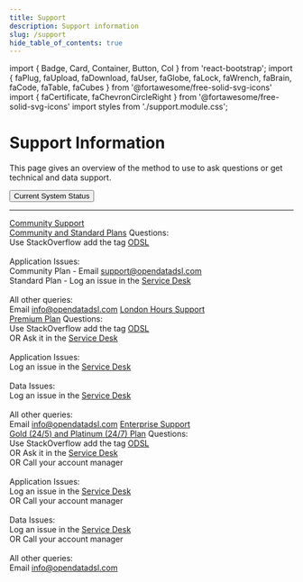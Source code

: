 ```yaml
---
title: Support
description: Support information
slug: /support
hide_table_of_contents: true
---
```

import { Badge, Card, Container, Button, Col } from 'react-bootstrap';
import { faPlug, faUpload, faDownload, faUser, faGlobe, faLock, faWrench, faBrain, faCode, faTable, faCubes } from '@fortawesome/free-solid-svg-icons'
import { faCertificate, faChevronCircleRight } from '@fortawesome/free-solid-svg-icons'
import styles from './support.module.css';

# Support Information

This page gives an overview of the method to use to ask questions or get technical and data support.

<Button className="btn btn-success" href="https://opendatadsl.statuspage.io/" target="_blank">Current System Status</Button>

<hr/>

<Container className={styles.datablock}>
    <Card className={styles.card}>
        <Card.Header className={styles.header}><a href="/plans/community"><span className={styles.name}>Community Support</span><br/><span className={styles.info}>Community and Standard Plans</span></a></Card.Header>
        <Card.Body className={styles.body}>
            <span className={styles.bold}>Questions:</span>
            <br />
            <span>Use StackOverflow add the tag <a href="https://stackoverflow.com/questions/tagged/odsl" target="_blank" rel="noopener noreferrer">ODSL</a></span>
            <br />
            <br />
            <span className={styles.bold}>Application Issues:</span>
            <br />
            <span>Community Plan - Email <a href="mailto:support@opendatadsl.com" target="_blank" rel="noopener noreferrer">support@opendatadsl.com</a></span>
            <br />
            <span>Standard Plan - Log an issue in the <a href="https://opendatadsl.atlassian.net/servicedesk/customer/portals" target="_blank" rel="noopener noreferrer">Service Desk</a></span>
            <br />
            <br />
            <span className={styles.bold}>All other queries:</span>
            <br />
            <span>Email <a href="mailto:info@opendatadsl.com" target="_blank" rel="noopener noreferrer">info@opendatadsl.com</a></span>
        </Card.Body>
    </Card>    
    <Card className={styles.card}>
        <Card.Header className={styles.header}><a href="/plans/standard"><span className={styles.name}>London Hours Support</span><br/><span className={styles.info}>Premium Plan</span></a></Card.Header>
        <Card.Body className={styles.body}>
            <span className={styles.bold}>Questions:</span>
            <br />
            <span>Use StackOverflow add the tag <a href="https://stackoverflow.com/questions/tagged/odsl" target="_blank" rel="noopener noreferrer">ODSL</a></span>
            <br />
            <span>OR Ask it in the <a href="https://opendatadsl.atlassian.net/servicedesk/customer/portal/4" target="_blank" rel="noopener noreferrer">Service Desk</a></span>
            <br />
            <br />
            <span className={styles.bold}>Application Issues:</span>
            <br />
            <span>Log an issue in the <a href="https://opendatadsl.atlassian.net/servicedesk/customer/portal/4/group/5" target="_blank" rel="noopener noreferrer">Service Desk</a></span>
            <br />
            <br />
            <span className={styles.bold}>Data Issues:</span>
            <br />
            <span>Log an issue in the <a href="https://opendatadsl.atlassian.net/servicedesk/customer/portal/4/group/6" target="_blank" rel="noopener noreferrer">Service Desk</a></span>
            <br />
            <br />
            <span className={styles.bold}>All other queries:</span>
            <br />
            <span>Email <a href="mailto:info@opendatadsl.com" target="_blank" rel="noopener noreferrer">info@opendatadsl.com</a></span>
        </Card.Body>
    </Card>
    <Card className={styles.card}>
        <Card.Header className={styles.header}><a href="/plans/premium"><span className={styles.name}>Enterprise Support</span><br/><span className={styles.info}>Gold (24/5) and Platinum (24/7) Plan</span></a></Card.Header>
        <Card.Body className={styles.body}>
            <span className={styles.bold}>Questions:</span>
            <br />
            <span>Use StackOverflow add the tag <a href="https://stackoverflow.com/questions/tagged/odsl" target="_blank" rel="noopener noreferrer">ODSL</a></span>
            <br />
            <span>OR Ask it in the <a href="https://opendatadsl.atlassian.net/servicedesk/customer/portal/4" target="_blank" rel="noopener noreferrer">Service Desk</a></span>
            <br />
            <span>OR Call your account manager</span>
            <br />
            <br />
            <span className={styles.bold}>Application Issues:</span>
            <br />
            <span>Log an issue in the <a href="https://opendatadsl.atlassian.net/servicedesk/customer/portal/4/group/5" target="_blank" rel="noopener noreferrer">Service Desk</a></span>
            <br />
            <span>OR Call your account manager</span>
            <br />
            <br />
            <span className={styles.bold}>Data Issues:</span>
            <br />
            <span>Log an issue in the <a href="https://opendatadsl.atlassian.net/servicedesk/customer/portal/4/group/6" target="_blank" rel="noopener noreferrer">Service Desk</a></span>
            <br />
            <span>OR Call your account manager</span>
            <br />
            <br />
            <span className={styles.bold}>All other queries:</span>
            <br />
            <span>Email <a href="mailto:info@opendatadsl.com" target="_blank" rel="noopener noreferrer">info@opendatadsl.com</a></span>
        </Card.Body>
    </Card>
</Container>
